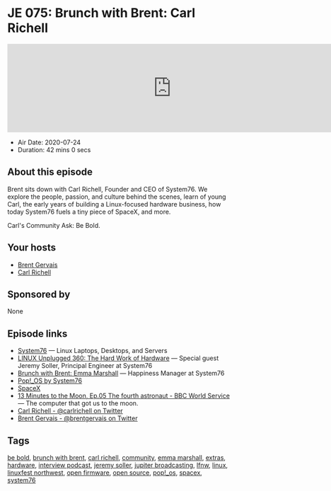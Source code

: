 # JE 075: Brunch with Brent: Carl Richell

<iframe src="https://player.fireside.fm/v2/WTrMvATU+wj5yQiwy?theme=dark" width="740" height="200" frameborder="0" scrolling="no"></iframe>

* Air Date: 2020-07-24
* Duration: 42 mins 0 secs

## About this episode

Brent sits down with Carl Richell, Founder and CEO of System76. We explore the people, passion, and culture behind the scenes, learn of young Carl, the early years of building a Linux-focused hardware business, how today System76 fuels a tiny piece of SpaceX, and more.

Carl's Community Ask: Be Bold.

## Your hosts
* [Brent Gervais](https://extras.show/hosts/brent)
* [Carl Richell](https://extras.show/guests/carl-richell)

## Sponsored by

None



## Episode links

  * [System76](https://system76.com/ "System76") — Linux Laptops, Desktops, and Servers
  * [LINUX Unplugged 360: The Hard Work of Hardware](https://linuxunplugged.com/360 "LINUX Unplugged 360: The Hard Work of Hardware") — Special guest Jeremy Soller, Principal Engineer at System76
  * [Brunch with Brent: Emma Marshall](https://extras.show/33 "Brunch with Brent: Emma Marshall") — Happiness Manager at System76
  * [Pop!_OS by System76](https://pop.system76.com/ "Pop!_OS by System76")
  * [SpaceX](https://www.spacex.com/ "SpaceX")
  * [13 Minutes to the Moon, Ep.05 The fourth astronaut - BBC World Service](https://www.bbc.co.uk/programmes/w3csz4dn "13 Minutes to the Moon, Ep.05 The fourth astronaut - BBC World Service") — The computer that got us to the moon.
  * [Carl Richell - @carlrichell on Twitter](https://twitter.com/carlrichell "Carl Richell - @carlrichell on Twitter")
  * [Brent Gervais - @brentgervais on Twitter](https://twitter.com/brentgervais "Brent Gervais - @brentgervais on Twitter")



## Tags

[be bold](https://extras.show/tags/be%20bold), [brunch with brent](https://extras.show/tags/brunch%20with%20brent), [carl richell](https://extras.show/tags/carl%20richell), [community](https://extras.show/tags/community), [emma marshall](https://extras.show/tags/emma%20marshall), [extras](https://extras.show/tags/extras), [hardware](https://extras.show/tags/hardware), [interview podcast](https://extras.show/tags/interview%20podcast), [jeremy soller](https://extras.show/tags/jeremy%20soller), [jupiter broadcasting](https://extras.show/tags/jupiter%20broadcasting), [lfnw](https://extras.show/tags/lfnw), [linux](https://extras.show/tags/linux), [linuxfest northwest](https://extras.show/tags/linuxfest%20northwest), [open firmware](https://extras.show/tags/open%20firmware), [open source](https://extras.show/tags/open%20source), [pop!_os](https://extras.show/tags/pop!_os), [spacex](https://extras.show/tags/spacex), [system76](https://extras.show/tags/system76)